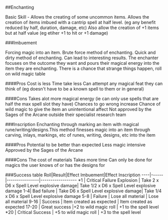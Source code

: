 ##Enchanting

Basic Skill - Allows the creating of some uncommon items. Allows the creation of items imbued with a cantrip spell at half level. (eg any benefit reduced by half, duration, damage, etc)
Also allow the creation of +1 items but at half value (eg etiher +1 to hit or +1 damage)

###Imbuement

Forcing magic into an item. Brute force method of enchanting. Quick and dirty method of enchanting. Can lead to interesting results. The enchanter focuses on the outcome they want and pours their magical energy into the item they are enchanting. There is a chance that strange things happen, roll on wild magic table

####Pros
Cost is less
Time take less
Can attempt any magical feat they can think of (eg doesn't have to be a known spell to them or in general)

####Cons
Takes alot more magical energy (ie can only use spells that are half the max spell slot they have)
Chances to go wrong increase
Chance of wild magic to give the item an unintentional affect
Not approved by the Sages of the Arcane outside their specialist research team

###Inscription
Enchanting through marking an item with magical rune/writing/designs.This method finesses magic into an item through carving, inlays, markings, etc of runes, writing, designs, etc into the item

####Pros
Potential to be better than expected
Less magic intensive
Approved by the Sages of the Arcane

####Cons
The cost of materials
Takes more time
Can only be done for magics the user knows of or has the designs for

###Success table
Roll|Result|Effect Imbuement|Effect Inscription
----|------|----------------|------------------
*1 | Critical Failure Explosion | Take 2 x D6 x Spell Level explosive damage| Take 1/2 x D6 x Spell Level explosive damage
1-4| Bad failure |  Take D6 x Spell Level explosive damage| Take 1/4 x D6 x Spell Level explosive damage
5-8 | Failure | Lose all material | Lose all material 
9-16 | Success | Item created as expected | Item created as expected
17-20 | Great success |+2 to wild magic roll | +1 to the spell level
*20 | Critical Success | +5 to wild magic roll | +3 to the spell level
